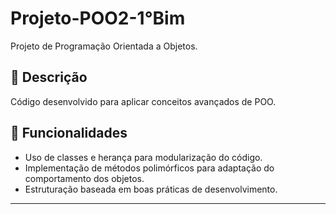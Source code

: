 # Projeto-POO2-1°Bim
Projeto de Programação Orientada a Objetos.

## 📖 Descrição
Código desenvolvido para aplicar conceitos avançados de POO.

## 📝 Funcionalidades
- Uso de classes e herança para modularização do código.
- Implementação de métodos polimórficos para adaptação do comportamento dos objetos.
- Estruturação baseada em boas práticas de desenvolvimento.

---
